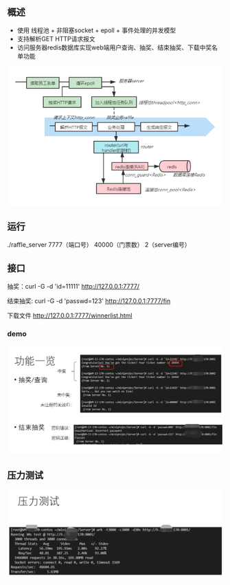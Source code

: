 

## 概述

- 使用 线程池 + 非阻塞socket + epoll + 事件处理的并发模型  
- 支持解析GET HTTP请求报文
- 访问服务器redis数据库实现web端用户查询、抽奖、结束抽奖、下载中奖名单功能

![raffle_webserver/structure.png at main · Hazel001313/raffle_webserver (github.com)](https://github.com/Hazel001313/raffle_webserver/blob/main/image/structure.png)



## 运行

./raffle_server 7777（端口号） 40000（门票数） 2（server编号）  



## 接口

抽奖：curl -G -d 'id=11111' http://127.0.0.1:7777/  

结束抽奖: curl -G -d 'passwd=123' http://127.0.0.1:7777/fin  

下载文件 http://127.0.0.1:7777/winnerlist.html  

### demo  

![raffle_webserver/function.png at main · Hazel001313/raffle_webserver (github.com)](https://github.com/Hazel001313/raffle_webserver/blob/main/image/function.png)



## 压力测试

![raffle_webserver/wrk.png at main · Hazel001313/raffle_webserver (github.com)](https://github.com/Hazel001313/raffle_webserver/blob/main/image/wrk.png)









